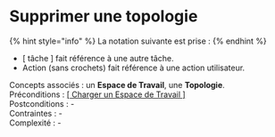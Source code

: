 # Supprimer une topologie

{% hint style="info" %}
La notation suivante est prise :
{% endhint %}

* \[ tâche \] fait référence à une autre tâche.
* Action \(sans crochets\) fait référence à une action utilisateur.

Concepts associés : un **Espace de Travail**, une **Topologie**.  
Préconditions : [\[ Charger un Espace de Travail \]](visualiser-une-topologie.md)  
Postconditions : -  
Contraintes : -  
Complexité : -

